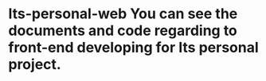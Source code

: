 # Its-personal-web You can see the documents and code regarding to front-end developing for Its personal project.
